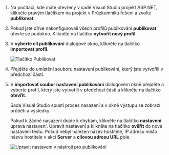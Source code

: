 
1. Na počítači, kde máte otevřený v sadě Visual Studio projekt ASP.NET, klikněte pravým tlačítkem na projekt v Průzkumníku řešení a zvolte **publikovat**.

1. Pokud jste dříve nakonfigurovali všech profilů publikování **publikovat** otevře se podokno. Klikněte na tlačítko **vytvořit nový profil**.

1. V **vyberte cíl publikování** dialogové okno, klikněte na tlačítko **importovat profil**.

    ![Tlačítko Publikovat](../../deployment/media/tutorial-publish-tool-import-profile.png)

1. Přejděte do umístění souboru nastavení publikování, který jste vytvořili v předchozí části.

1. V **importovat soubor nastavení publikování** dialogovém okně přejděte a vyberte profil, který jste vytvořili v předchozí části a klikněte na tlačítko **otevřít**.

    Sada Visual Studio spustí proces nasazení a v okně výstupu se zobrazí průběh a výsledky.

    Pokud k žádné nasazení dojde k chybám, klikněte na tlačítko **nastavení** úprava nastavení. Upravit nastavení a klikněte na tlačítko **ověřit** do nové nastavení testu. Pokud nebyl nalezen název hostitele, IP adresu místo názvu hostitele v akci **Server** a **cílovou adresu URL** pole.

    ![Upravit nastavení v nástroji pro publikování](../../deployment/media/tutorial-configure-publish-settings-in-tool.png)
